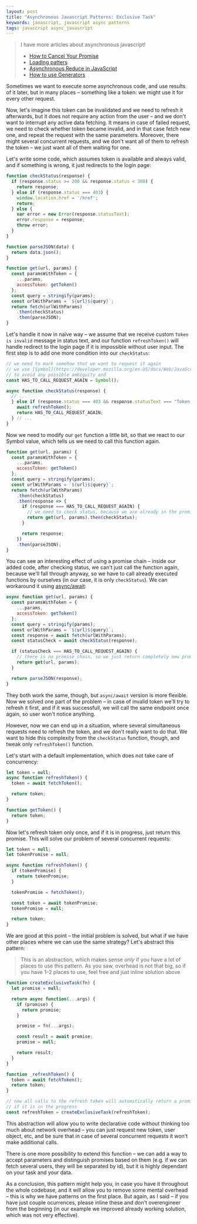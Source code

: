 ```yaml
---
layout: post
title: "Asynchronous Javascript Patterns: Exclusive Task"
keywords: javascript, javascript async patterns
tags: javascript async_javascript
---
```


> I have more articles about asynchronous javascript!
> * [How to Cancel Your Promise](https://blog.bloomca.me/2017/12/04/how-to-cancel-your-promise.html)
> * [Loading patters](https://blog.bloomca.me/2018/03/24/async-patterns-js.html)
> * [Asynchronous Reduce in JavaScript](https://blog.bloomca.me/2018/01/27/asynchronous-reduce-in-javascript.html)
> * [How to use Generators](https://blog.bloomca.me/2017/12/19/how-to-use-generators.html)

Sometimes we want to execute some asynchronous code, and use results of it later, but in many places – something like a token: we might use it for every other request.

Now, let's imagine this token can be invalidated and we need to refresh it afterwards, but it does not require any action from the user – and we don't want to interrupt any active data fetching. It means in case of failed request, we need to check whether token became invalid, and in that case fetch new one, and repeat the request with the same parameters. Moreover, there might several concurrent requests, and we don't want all of them to refresh the token – we just want all of them waiting for one.

Let's write some code, which assumes token is available and always valid, and if something is wrong, it just redirects to the login page:

```js
function checkStatus(response) {
  if (response.status >= 200 && response.status < 300) {
    return response;
  } else if (response.status === 403) {
    window.location.href = '/href';
    return;
  } else {
    var error = new Error(response.statusText);
    error.response = response;
    throw error;
  }
}

function parseJSON(data) {
  return data.json();
}

function get(url, params) {
  const paramsWithToken = {
    ...params,
    accessToken: getToken()
  };
  const query = stringify(params);
  const urlWithParams = `${url}${query}`;
  return fetch(urlWithParams)
    .then(checkStatus)
    .then(parseJSON);
}
```

Let's handle it now in naïve way – we assume that we receive custom `Token is invalid` message in status text, and our function `refreshToken()` will handle redirect to the login page if it is impossible without user input.
The first step is to add one more condition into our `checkStatus`:

```js
// we need to mark somehow that we want to request it again
// we use [Symbol](https://developer.mozilla.org/en-US/docs/Web/JavaScript/Reference/Global_Objects/Symbol)
// to avoid any possible ambiguity and 
const HAS_TO_CALL_REQUEST_AGAIN = Symbol();

async function checkStatus(response) {
  // ...
  } else if (response.status === 403 && response.statusText === "Token is invalid") {
    await refreshToken();
    return HAS_TO_CALL_REQUEST_AGAIN;
  } // ...
}
```

Now we need to modify our `get` function a little bit, so that we react to our Symbol value, which tells us we need to call this function again.

```js
function get(url, params) {
  const paramsWithToken = {
    ...params,
    accessToken: getToken()
  };
  const query = stringify(params);
  const urlWithParams = `${url}${query}`;
  return fetch(urlWithParams)
    .then(checkStatus)
    .then(response => {
      if (response === HAS_TO_CALL_REQUEST_AGAIN) {
        // we need to check status, because we are already in the promise chain
        return get(url, params).then(checkStatus);
      }

      return response;
    })
    .then(parseJSON);
}
```

You can see an interesting effect of using a promise chain – inside our added code, after checking status, we can't just call the function again, because we'll fall through anyway, so we have to call already executed functions by ourselves (in our case, it is only `checkStatus`). We can workaround it using [async/await](https://developer.mozilla.org/en-US/docs/Web/JavaScript/Reference/Statements/async_function):

```js
async function get(url, params) {
  const paramsWithToken = {
    ...params,
    accessToken: getToken()
  };
  const query = stringify(params);
  const urlWithParams = `${url}${query}`;
  const response = await fetch(urlWithParams);
  const statusCheck = await checkStatus(response);

  if (statusCheck === HAS_TO_CALL_REQUEST_AGAIN) {
    // there is no promise chain, so we just return completely new promise
    return get(url, params);
  }

  return parseJSON(response);
}
```

They both work the same, though, but `async/await` version is more flexible.
Now we solved one part of the problem – in case of invalid token we'll try to refresh it first, and if it was successfull, we will call the same endpoint once again, so user won't notice anything.

However, now we can end up in a situation, where several simultaneous requests need to refresh the token, and we don't really want to do that. We want to hide this complexity from the `checkStatus` function, though, and tweak only `refreshToken()` function.

Let's start with a default implementation, which does not take care of concurrency:

```js
let token = null;
async function refreshToken() {
  token = await fetchToken();

  return token;
}

function getToken() {
  return token;
}
```

Now let's refresh token only once, and if it is in progress, just return this promise. This will solve our problem of several concurrent requests:

```js
let token = null;
let tokenPromise = null;

async function refreshToken() {
  if (tokenPromise) {
    return tokenPromise;
  }

  tokenPromise = fetchToken();

  const token = await tokenPromise;
  tokenPromise = null;

  return token;
}
```

We are good at this point – the initial problem is solved, but what if we have other places where we can use the same strategy? Let's abstract this pattern:

> This is an abstraction, which makes sense _only_ if you have a lot of places to use this pattern. As you saw, overhead is not that big, so if you have 1–2 places to use, feel free and just inline solution above

```js
function createExclusiveTask(fn) {
  let promise = null;

  return async function(...args) {
    if (promise) {
      return promise;
    }

    promise = fn(...args);

    const result = await promise;
    promise = null;

    return result;
  }
}

function _refreshToken() {
  token = await fetchToken();
  return token;
}

// now all calls to the refresh token will automatically return a promise
// if it is in the progress
const refreshToken = createExclusiveTask(refreshToken);
```

This abstraction will allow you to write declarative code without thinking too much about network overhead – you can just request new token, user object, etc, and be sure that in case of several concurrent requests it won't make additional calls.

There is one more possibility to extend this function – we can add a way to accept parameters and distinguish promises based on them (e.g. if we can fetch several users, they will be separated by id), but it is highly dependant on your task and your data.

As a conclusion, this pattern might help you, in case you have it throughout the whole codebase, and it will allow you to remove some mental overhead – this is why we have patterns on the first place. But again, as I said – if you have just couple ocurrences, please inline these and don't overengineer from the beginning (in our example we improved already working solution, which was not very effective).
